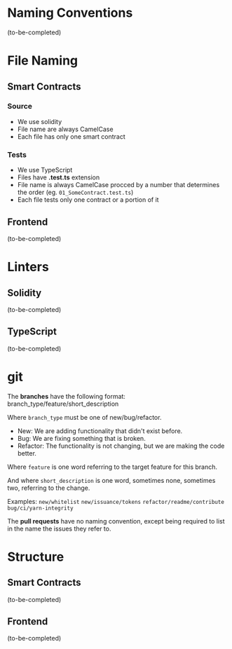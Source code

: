 # Naming Conventions

\(to-be-completed\)

# File Naming

## Smart Contracts

### Source

 * We use solidity
 * File name are always CamelCase
 * Each file has only one smart contract

### Tests

 * We use TypeScript
 * Files have **.test.ts** extension
 * File name is always CamelCase procced by a number that determines the order (eg. `01_SomeContract.test.ts`)
 * Each file tests only one contract or a portion of it

## Frontend

\(to-be-completed\)

# Linters

## Solidity
\(to-be-completed\)

## TypeScript
\(to-be-completed\)

# git

The **branches** have the following format:
branch\_type/feature/short\_description

Where `branch_type` must be one of new/bug/refactor.
 * New: We are adding functionality that didn't exist before.
 * Bug: We are fixing something that is broken.
 * Refactor: The functionality is not changing, but we are making the code better.

Where `feature` is one word referring to the target feature for this branch.

And where `short_description` is one word, sometimes none, sometimes two, referring to the change.

Examples:
`new/whitelist`
`new/issuance/tokens`
`refactor/readme/contribute`
`bug/ci/yarn-integrity`

The **pull requests** have no naming convention, except being required to list in the name the issues they refer to.

# Structure

## Smart Contracts

\(to-be-completed\)

## Frontend

\(to-be-completed\)

